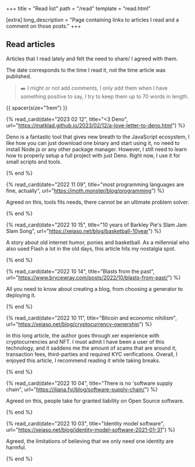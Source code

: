 +++
title = "Read list"
path = "/read"
template = "read.html"

[extra]
long_description = "Page containing links to articles I read and a comment on those posts."
+++

## Read articles

Articles that I read lately and felt the need to share/ I agreed with them.

The date corresponds to the time I read it, not the time article was published.

> ✒️ I might or not add comments, I only add them when I have something positive to say, I try to keep them up to 70 words in length.

{{ spacer(size="1rem") }}

{% read_card(date="2023 02 12", title="<3 Deno", url="https://matklad.github.io/2023/02/12/a-love-letter-to-deno.html") %}

Deno is a fantastic tool that gives new breath to the JavaScript ecosystem, I like how you can just download one binary and start using it, no need to install Node.js or any other package manager. However, I still need to learn how to properly setup a full project with just Deno. Right now, I use it for small scripts and tools.

{% end %}

{% read_card(date="2022 11 09", title="most programming languages are fine, actually", url="https://moth.monster/blog/programming") %}

Agreed on this, tools fits needs, there cannot be an ultimate problem solver.

{% end %}

{% read_card(date="2022 10 15", title="10 years of Barkley Pie's Slam Jam Slam Song", url="https://xeiaso.net/blog/basketball-10year") %}

A story about old internet humor, ponies and basketball.
As a millennial who also used Flash a lot in the old days, this article hits my nostalgia spot.

{% end %}

{% read_card(date="2022 10 14", title="Blasts from the past", url="https://www.brycewray.com/posts/2022/10/blasts-from-past/") %}

All you need to know about creating a blog, from choosing a generator to deploying it.

{% end %}

{% read_card(date="2022 10 11", title="Bitcoin and economic nihilism", url="https://xeiaso.net/blog/cryptocurrency-ownership") %}

In this long article, the author goes through xer experience with cryptocurrencies and NFT.
I must admit I have been a user of this technology, and it saddens me the amount of scams that are around it,  transaction fees, third-parties and  required KYC verifications.
Overall, I enjoyed this article, I recommend reading it while taking breaks.

{% end %}

{% read_card(date="2022 10 04", title="There is no 'software supply chain", url="https://iliana.fyi/blog/software-supply-chain/") %}

Agreed on this, people take for granted liability on Open Source software.

{% end %}

{% read_card(date="2022 10 03", title="Identity model software", url="https://xeiaso.net/blog/identity-model-software-2021-01-31") %}

Agreed, the limitations of believing that we only need one identity are harmful.

{% end %}
